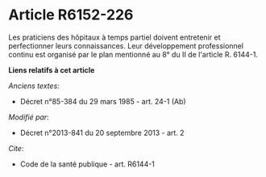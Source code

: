 # Article R6152-226

Les praticiens des hôpitaux à temps partiel doivent entretenir et perfectionner leurs connaissances. Leur développement
professionnel continu est organisé par le plan   mentionné au 8° du II de l'article R. 6144-1.

**Liens relatifs à cet article**

_Anciens textes_:

  - Décret n°85-384 du 29 mars 1985 - art. 24-1 (Ab)

_Modifié par_:

  - Décret n°2013-841 du 20 septembre 2013 - art. 2

_Cite_:

  - Code de la santé publique - art. R6144-1
